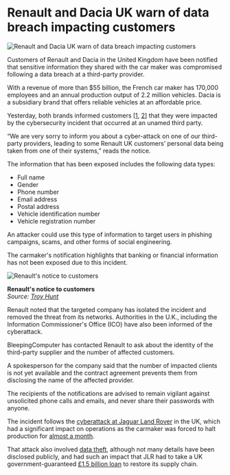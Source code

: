# Renault and Dacia UK warn of data breach impacting customers

![Renault and Dacia UK warn of data breach impacting customers](https://www.bleepstatic.com/content/hl-images/2025/10/03/Renault.jpg)

Customers of Renault and Dacia in the United Kingdom have been notified that sensitive information they shared with the car maker was compromised following a data breach at a third-party provider.

With a revenue of more than $55 billion, the French car maker has 170,000 employees and an annual production output of 2.2 million vehicles. Dacia is a subsidiary brand that offers reliable vehicles at an affordable price.

Yesterday, both brands informed customers \[[1](https://pbs.twimg.com/media/G2SV1rEbYAAPByh?format=jpg&name=large), [2](https://www.reddit.com/r/SmashingSecurity/comments/1nwqzuc/dacia%5Fcyber%5Fattack/)\] that they were impacted by the cybersecurity incident that occurred at an unamed third party.

“We are very sorry to inform you about a cyber-attack on one of our third-party providers, leading to some Renault UK customers’ personal data being taken from one of their systems,” reads the notice.

The information that has been exposed includes the following data types:

* Full name
* Gender
* Phone number
* Email address
* Postal address
* Vehicle identification number
* Vehicle registration number

An attacker could use this type of information to target users in phishing campaigns, scams, and other forms of social engineering.

The carmaker's notification highlights that banking or financial information has not been exposed due to this incident.

![Renault's notice to customers](https://www.bleepstatic.com/images/news/u/1220909/2025/October/letter.jpeg)

**Renault's notice to customers**  
_Source: [Troy Hunt](http://x.com/troyhunt)_

Renault noted that the targeted company has isolated the incident and removed the threat from its networks. Authorities in the U.K., including the Information Commissioner's Office (ICO) have also been informed of the cyberattack.

BleepingComputer has contacted Renault to ask about the identity of the third-party supplier and the number of affected customers.

A spokesperson for the company said that the number of impacted clients is not yet available and the contract agreement prevents them from disclosing the name of the affected provider.

The recipients of the notifications are advised to remain vigilant against unsolicited phone calls and emails, and never share their passwords with anyone.

The incident follows the [cyberattack at Jaguar Land Rover](https://www.bleepingcomputer.com/news/security/jaguar-land-rover-says-cyberattack-severely-disrupted-production/) in the UK, which had a significant impact on operations as the carmaker was forced to halt production for [almost a month](https://www.bleepingcomputer.com/news/security/jaguar-land-rover-extends-shutdown-after-cyberattack-by-another-week/).

That attack also involved [data theft](https://www.bleepingcomputer.com/news/security/jaguar-land-rover-jlr-confirms-data-theft-after-recent-cyberattack/), although not many details have been disclosed publicly, and had such an impact that JLR had to take a UK government-guaranteed [£1.5 billion loan](https://www.bleepingcomputer.com/news/security/uk-govt-backs-jlr-with-15-billion-loan-guarantee-after-cyberattack/) to restore its supply chain.